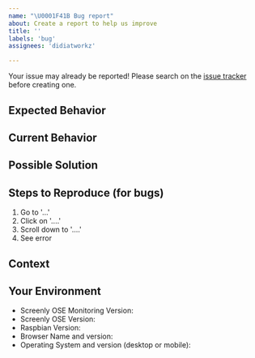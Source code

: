 ```yaml
---
name: "\U0001F41B Bug report"
about: Create a report to help us improve
title: ''
labels: 'bug'
assignees: 'didiatworkz'

---
```


Your issue may already be reported!
Please search on the [issue tracker](https://github.com/didiatworkz/screenly-ose-monitor/issues) before creating one.

## Expected Behavior
<!--- If you're describing a bug, tell us what should happen -->
<!--- If you're suggesting a change/improvement, tell us how it should work -->

## Current Behavior
<!--- If describing a bug, tell us what happens instead of the expected behavior -->
<!--- If suggesting a change/improvement, explain the difference from current behavior -->

## Possible Solution
<!--- Not obligatory, but suggest a fix/reason for the bug, -->
<!--- or ideas how to implement the addition or change -->

## Steps to Reproduce (for bugs)
<!--- Provide a link to a live example, or an unambiguous set of steps to -->
<!--- reproduce this bug. Include code to reproduce, if relevant -->
1. Go to '...'
2. Click on '....'
3. Scroll down to '....'
4. See error

## Context
<!--- How has this issue affected you? What are you trying to accomplish? -->
<!--- Providing context helps us come up with a solution that is most useful in the real world -->

## Your Environment
<!--- Include as many relevant details about the environment you experienced the bug in -->
* Screenly OSE Monitoring Version: <!-- v3.3 -->
* Screenly OSE Version: <!-- Release v0.18.2 -->
* Raspbian Version: <!-- buster -->
* Browser Name and version:
* Operating System and version (desktop or mobile):
